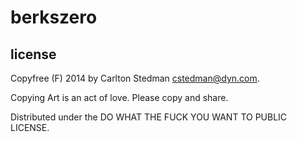 # berkszero

## license

Copyfree (F) 2014 by Carlton Stedman <cstedman@dyn.com>.

Copying Art is an act of love. Please copy and share.

Distributed under the DO WHAT THE FUCK YOU WANT TO PUBLIC LICENSE.

